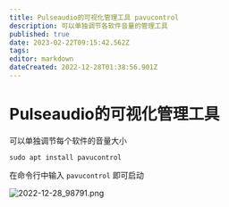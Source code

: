```yaml
---
title: Pulseaudio的可视化管理工具 pavucontrol
description: 可以单独调节各软件音量的管理工具
published: true
date: 2023-02-22T09:15:42.562Z
tags: 
editor: markdown
dateCreated: 2022-12-28T01:38:56.901Z
---
```


# Pulseaudio的可视化管理工具
可以单独调节每个软件的音量大小
```
sudo apt install pavucontrol
```

在命令行中输入 `pavucontrol` 即可启动

![2022-12-28_98791.png](/2022-12-28_98791.png)